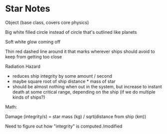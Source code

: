 # Star Notes

Object (base class, covers core physics)

Big white filled circle instead of circle that's outlined like planets

Soft white glow coming off

Thin red dashed line around it that marks wherever ships should avoid to keep from getting too close

Radiation Hazard

- reduces ship integrity by some amount / second
- maybe square root of ship distance \* mass of star
- should be almost nothing when out in the system, but increase to instant death at some critical range, depending on the ship (if we do multiple kinds of ships?)

Math:

Damage (integrity/s) = star mass (kg) / sqrt(distance from ship (km))

Need to figure out how "integrity" is computed /modified
